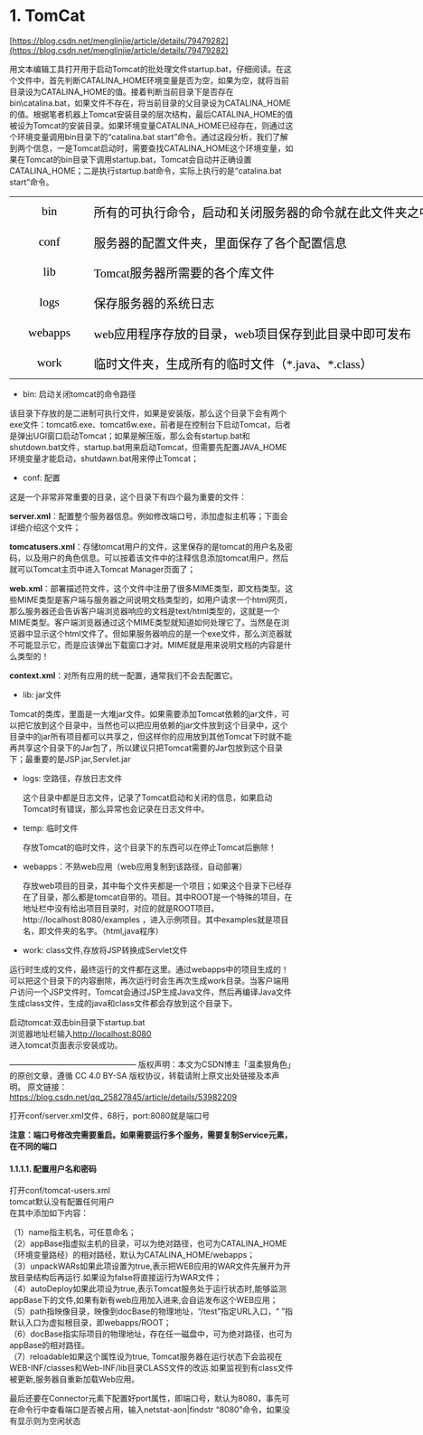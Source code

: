 # 1. TomCat


[https://blog.csdn.net/menglinjie/article/details/79479282](https://blog.csdn.net/menglinjie/article/details/79479282)



用文本编辑工具打开用于启动Tomcat的批处理文件startup.bat，仔细阅读。在这个文件中，首先判断CATALINA_HOME环境变量是否为空，如果为空，就将当前目录设为CATALINA_HOME的值。接着判断当前目录下是否存在bin\catalina.bat，如果文件不存在，将当前目录的父目录设为CATALINA_HOME的值。根据笔者机器上Tomcat安装目录的层次结构，最后CATALINA_HOME的值被设为Tomcat的安装目录。如果环境变量CATALINA_HOME已经存在，则通过这个环境变量调用bin目录下的“catalina.bat start”命令。通过这段分析，我们了解到两个信息，一是Tomcat启动时，需要查找CATALINA_HOME这个环境变量，如果在Tomcat的bin目录下调用startup.bat，Tomcat会自动并正确设置CATALINA_HOME；二是执行startup.bat命令，实际上执行的是“catalina.bat start”命令。



     

<table border="0" cellpadding="0" cellspacing="0" width="1600" style="border-collapse:
 collapse;width:600pt;mso-yfti-tbllook:1536"><colgroup><col width="256" style="mso-width-source:userset;width:96pt"> <col width="1344" style="mso-width-source:userset;width:504pt"></colgroup><tbody><tr height="107" style="mso-height-source:userset;height:40.29pt"><td height="107" class="oa1" width="256" style="height:40.29pt;width:96pt"><p style="language:zh-CN;margin-top:0pt;margin-bottom:0pt;margin-left:0in;
  text-align:center;direction:ltr;unicode-bidi:embed;mso-line-break-override:
  none;word-break:normal;punctuation-wrap:hanging"><span style="font-size:16.0pt;
  font-family:&quot;Times New Roman&quot;;mso-ascii-font-family:&quot;Times New Roman&quot;;
  mso-fareast-font-family:宋体;mso-bidi-font-family:&quot;Times New Roman&quot;;color:black;
  mso-color-index:1;mso-font-kerning:1.0pt;language:en-US;mso-style-textfill-type:
  solid;mso-style-textfill-fill-themecolor:text1;mso-style-textfill-fill-color:
  black;mso-style-textfill-fill-alpha:100.0%">bin</span></p></td><td class="oa2" width="1344" style="width:504pt"><p style="language:zh-CN;margin-top:0pt;margin-bottom:0pt;margin-left:0in;
  text-align:justify;text-justify:inter-ideograph;direction:ltr;unicode-bidi:
  embed;mso-line-break-override:none;word-break:normal;punctuation-wrap:hanging"><span style="font-size:16.0pt;font-family:宋体;mso-ascii-font-family:&quot;Times New Roman&quot;;
  mso-fareast-font-family:宋体;mso-bidi-font-family:&quot;Times New Roman&quot;;color:black;
  mso-color-index:1;mso-font-kerning:1.0pt;language:zh-CN;mso-style-textfill-type:
  solid;mso-style-textfill-fill-themecolor:text1;mso-style-textfill-fill-color:
  black;mso-style-textfill-fill-alpha:100.0%">所有的可执行命令，启动和关闭服务器的命令就在此文件夹之中</span></p></td></tr><tr height="107" style="mso-height-source:userset;height:40.29pt"><td height="107" class="oa1" width="256" style="height:40.29pt;width:96pt"><p style="language:zh-CN;margin-top:0pt;margin-bottom:0pt;margin-left:0in;
  text-align:center;direction:ltr;unicode-bidi:embed;mso-line-break-override:
  none;word-break:normal;punctuation-wrap:hanging"><span style="font-size:16.0pt;
  font-family:&quot;Times New Roman&quot;;mso-ascii-font-family:&quot;Times New Roman&quot;;
  mso-fareast-font-family:宋体;mso-bidi-font-family:&quot;Times New Roman&quot;;color:black;
  mso-color-index:1;mso-font-kerning:1.0pt;language:en-US;mso-style-textfill-type:
  solid;mso-style-textfill-fill-themecolor:text1;mso-style-textfill-fill-color:
  black;mso-style-textfill-fill-alpha:100.0%">conf</span></p></td><td class="oa2" width="1344" style="width:504pt"><p style="language:zh-CN;margin-top:0pt;margin-bottom:0pt;margin-left:0in;
  text-align:justify;text-justify:inter-ideograph;direction:ltr;unicode-bidi:
  embed;mso-line-break-override:none;word-break:normal;punctuation-wrap:hanging"><span style="font-size:16.0pt;font-family:宋体;mso-ascii-font-family:&quot;Times New Roman&quot;;
  mso-fareast-font-family:宋体;mso-bidi-font-family:&quot;Times New Roman&quot;;color:black;
  mso-color-index:1;mso-font-kerning:1.0pt;language:zh-CN;mso-style-textfill-type:
  solid;mso-style-textfill-fill-themecolor:text1;mso-style-textfill-fill-color:
  black;mso-style-textfill-fill-alpha:100.0%">服务器的配置文件夹，里面保存了各个配置信息</span></p></td></tr><tr height="107" style="mso-height-source:userset;height:40.29pt"><td height="107" class="oa1" width="256" style="height:40.29pt;width:96pt"><p style="language:zh-CN;margin-top:0pt;margin-bottom:0pt;margin-left:0in;
  text-align:center;direction:ltr;unicode-bidi:embed;mso-line-break-override:
  none;word-break:normal;punctuation-wrap:hanging"><span style="font-size:16.0pt;
  font-family:&quot;Times New Roman&quot;;mso-ascii-font-family:&quot;Times New Roman&quot;;
  mso-fareast-font-family:宋体;mso-bidi-font-family:&quot;Times New Roman&quot;;color:black;
  mso-color-index:1;mso-font-kerning:1.0pt;language:en-US;mso-style-textfill-type:
  solid;mso-style-textfill-fill-themecolor:text1;mso-style-textfill-fill-color:
  black;mso-style-textfill-fill-alpha:100.0%">lib</span></p></td><td class="oa2" width="1344" style="width:504pt"><p style="language:zh-CN;margin-top:0pt;margin-bottom:0pt;margin-left:0in;
  text-align:justify;text-justify:inter-ideograph;direction:ltr;unicode-bidi:
  embed;mso-line-break-override:none;word-break:normal;punctuation-wrap:hanging"><span style="font-size:16.0pt;font-family:&quot;Times New Roman&quot;;mso-ascii-font-family:
  &quot;Times New Roman&quot;;mso-fareast-font-family:宋体;mso-bidi-font-family:&quot;Times New Roman&quot;;
  color:black;mso-color-index:1;mso-font-kerning:1.0pt;language:en-US;
  mso-style-textfill-type:solid;mso-style-textfill-fill-themecolor:text1;
  mso-style-textfill-fill-color:black;mso-style-textfill-fill-alpha:100.0%">Tomcat</span><span style="font-size:16.0pt;font-family:宋体;mso-ascii-font-family:&quot;Times New Roman&quot;;
  mso-fareast-font-family:宋体;mso-bidi-font-family:&quot;Times New Roman&quot;;color:black;
  mso-color-index:1;mso-font-kerning:1.0pt;language:zh-CN;mso-style-textfill-type:
  solid;mso-style-textfill-fill-themecolor:text1;mso-style-textfill-fill-color:
  black;mso-style-textfill-fill-alpha:100.0%">服务器所需要的各个库文件</span></p></td></tr><tr height="107" style="mso-height-source:userset;height:40.29pt"><td height="107" class="oa1" width="256" style="height:40.29pt;width:96pt"><p style="language:zh-CN;margin-top:0pt;margin-bottom:0pt;margin-left:0in;
  text-align:center;direction:ltr;unicode-bidi:embed;mso-line-break-override:
  none;word-break:normal;punctuation-wrap:hanging"><span style="font-size:16.0pt;
  font-family:&quot;Times New Roman&quot;;mso-ascii-font-family:&quot;Times New Roman&quot;;
  mso-fareast-font-family:宋体;mso-bidi-font-family:&quot;Times New Roman&quot;;color:black;
  mso-color-index:1;mso-font-kerning:1.0pt;language:en-US;mso-style-textfill-type:
  solid;mso-style-textfill-fill-themecolor:text1;mso-style-textfill-fill-color:
  black;mso-style-textfill-fill-alpha:100.0%">logs</span></p></td><td class="oa2" width="1344" style="width:504pt"><p style="language:zh-CN;margin-top:0pt;margin-bottom:0pt;margin-left:0in;
  text-align:justify;text-justify:inter-ideograph;direction:ltr;unicode-bidi:
  embed;mso-line-break-override:none;word-break:normal;punctuation-wrap:hanging"><span style="font-size:16.0pt;font-family:宋体;mso-ascii-font-family:&quot;Times New Roman&quot;;
  mso-fareast-font-family:宋体;mso-bidi-font-family:&quot;Times New Roman&quot;;color:black;
  mso-color-index:1;mso-font-kerning:1.0pt;language:zh-CN;mso-style-textfill-type:
  solid;mso-style-textfill-fill-themecolor:text1;mso-style-textfill-fill-color:
  black;mso-style-textfill-fill-alpha:100.0%">保存服务器的系统日志</span></p></td></tr><tr height="107" style="mso-height-source:userset;height:40.29pt"><td height="107" class="oa1" width="256" style="height:40.29pt;width:96pt"><p style="language:zh-CN;margin-top:0pt;margin-bottom:0pt;margin-left:0in;
  text-align:center;direction:ltr;unicode-bidi:embed;mso-line-break-override:
  none;word-break:normal;punctuation-wrap:hanging"><span style="font-size:16.0pt;
  font-family:&quot;Times New Roman&quot;;mso-ascii-font-family:&quot;Times New Roman&quot;;
  mso-fareast-font-family:宋体;mso-bidi-font-family:&quot;Times New Roman&quot;;color:black;
  mso-color-index:1;mso-font-kerning:1.0pt;language:en-US;mso-style-textfill-type:
  solid;mso-style-textfill-fill-themecolor:text1;mso-style-textfill-fill-color:
  black;mso-style-textfill-fill-alpha:100.0%">webapps</span></p></td><td class="oa2" width="1344" style="width:504pt"><p style="language:zh-CN;margin-top:0pt;margin-bottom:0pt;margin-left:0in;
  text-align:justify;text-justify:inter-ideograph;direction:ltr;unicode-bidi:
  embed;mso-line-break-override:none;word-break:normal;punctuation-wrap:hanging"><span style="font-size:16.0pt;font-family:&quot;Times New Roman&quot;;mso-ascii-font-family:
  &quot;Times New Roman&quot;;mso-fareast-font-family:宋体;mso-bidi-font-family:&quot;Times New Roman&quot;;
  color:black;mso-color-index:1;mso-font-kerning:1.0pt;language:en-US;
  mso-style-textfill-type:solid;mso-style-textfill-fill-themecolor:text1;
  mso-style-textfill-fill-color:black;mso-style-textfill-fill-alpha:100.0%">web</span><span style="font-size:16.0pt;font-family:宋体;mso-ascii-font-family:&quot;Times New Roman&quot;;
  mso-fareast-font-family:宋体;mso-bidi-font-family:&quot;Times New Roman&quot;;color:black;
  mso-color-index:1;mso-font-kerning:1.0pt;language:zh-CN;mso-style-textfill-type:
  solid;mso-style-textfill-fill-themecolor:text1;mso-style-textfill-fill-color:
  black;mso-style-textfill-fill-alpha:100.0%">应用程序存放的目录，</span><span style="font-size:16.0pt;font-family:&quot;Times New Roman&quot;;mso-ascii-font-family:
  &quot;Times New Roman&quot;;mso-fareast-font-family:宋体;mso-bidi-font-family:&quot;Times New Roman&quot;;
  color:black;mso-color-index:1;mso-font-kerning:1.0pt;language:en-US;
  mso-style-textfill-type:solid;mso-style-textfill-fill-themecolor:text1;
  mso-style-textfill-fill-color:black;mso-style-textfill-fill-alpha:100.0%">web</span><span style="font-size:16.0pt;font-family:宋体;mso-ascii-font-family:&quot;Times New Roman&quot;;
  mso-fareast-font-family:宋体;mso-bidi-font-family:&quot;Times New Roman&quot;;color:black;
  mso-color-index:1;mso-font-kerning:1.0pt;language:zh-CN;mso-style-textfill-type:
  solid;mso-style-textfill-fill-themecolor:text1;mso-style-textfill-fill-color:
  black;mso-style-textfill-fill-alpha:100.0%">项目保存到此目录中即可发布</span></p></td></tr><tr height="107" style="mso-height-source:userset;height:40.29pt"><td height="107" class="oa1" width="256" style="height:40.29pt;width:96pt"><p style="language:zh-CN;margin-top:0pt;margin-bottom:0pt;margin-left:0in;
  text-align:center;direction:ltr;unicode-bidi:embed;mso-line-break-override:
  none;word-break:normal;punctuation-wrap:hanging"><span style="font-size:16.0pt;
  font-family:&quot;Times New Roman&quot;;mso-ascii-font-family:&quot;Times New Roman&quot;;
  mso-fareast-font-family:宋体;mso-bidi-font-family:&quot;Times New Roman&quot;;color:black;
  mso-color-index:1;mso-font-kerning:1.0pt;language:en-US;mso-style-textfill-type:
  solid;mso-style-textfill-fill-themecolor:text1;mso-style-textfill-fill-color:
  black;mso-style-textfill-fill-alpha:100.0%">work</span></p></td><td class="oa2" width="1344" style="width:504pt"><p style="language:zh-CN;margin-top:0pt;margin-bottom:0pt;margin-left:0in;
  text-align:justify;text-justify:inter-ideograph;direction:ltr;unicode-bidi:
  embed;mso-line-break-override:none;word-break:normal;punctuation-wrap:hanging"><span style="font-size:16.0pt;font-family:宋体;mso-ascii-font-family:&quot;Times New Roman&quot;;
  mso-fareast-font-family:宋体;mso-bidi-font-family:&quot;Times New Roman&quot;;color:black;
  mso-color-index:1;mso-font-kerning:1.0pt;language:zh-CN;mso-style-textfill-type:
  solid;mso-style-textfill-fill-themecolor:text1;mso-style-textfill-fill-color:
  black;mso-style-textfill-fill-alpha:100.0%">临时文件夹，生成所有的临时文件（</span><span style="font-size:16.0pt;font-family:&quot;Times New Roman&quot;;mso-ascii-font-family:
  &quot;Times New Roman&quot;;mso-fareast-font-family:宋体;mso-bidi-font-family:&quot;Times New Roman&quot;;
  color:black;mso-color-index:1;mso-font-kerning:1.0pt;language:en-US;
  mso-style-textfill-type:solid;mso-style-textfill-fill-themecolor:text1;
  mso-style-textfill-fill-color:black;mso-style-textfill-fill-alpha:100.0%">*.java</span><span style="font-size:16.0pt;font-family:宋体;mso-ascii-font-family:&quot;Times New Roman&quot;;
  mso-fareast-font-family:宋体;mso-bidi-font-family:&quot;Times New Roman&quot;;color:black;
  mso-color-index:1;mso-font-kerning:1.0pt;language:zh-CN;mso-style-textfill-type:
  solid;mso-style-textfill-fill-themecolor:text1;mso-style-textfill-fill-color:
  black;mso-style-textfill-fill-alpha:100.0%">、</span><span style="font-size:
  16.0pt;font-family:&quot;Times New Roman&quot;;mso-ascii-font-family:&quot;Times New Roman&quot;;
  mso-fareast-font-family:宋体;mso-bidi-font-family:&quot;Times New Roman&quot;;color:black;
  mso-color-index:1;mso-font-kerning:1.0pt;language:en-US;mso-style-textfill-type:
  solid;mso-style-textfill-fill-themecolor:text1;mso-style-textfill-fill-color:
  black;mso-style-textfill-fill-alpha:100.0%">*.class</span><span style="font-size:16.0pt;font-family:宋体;mso-ascii-font-family:&quot;Times New Roman&quot;;
  mso-fareast-font-family:宋体;mso-bidi-font-family:&quot;Times New Roman&quot;;color:black;
  mso-color-index:1;mso-font-kerning:1.0pt;language:zh-CN;mso-style-textfill-type:
  solid;mso-style-textfill-fill-themecolor:text1;mso-style-textfill-fill-color:
  black;mso-style-textfill-fill-alpha:100.0%">）</span></p></td></tr></tbody></table>
  


-   bin: 启动关闭tomcat的命令路径

该目录下存放的是二进制可执行文件，如果是安装版，那么这个目录下会有两个exe文件：tomcat6.exe、tomcat6w.exe，前者是在控制台下启动Tomcat，后者是弹出UGI窗口启动Tomcat；如果是解压版，那么会有startup.bat和shutdown.bat文件，startup.bat用来启动Tomcat，但需要先配置JAVA_HOME环境变量才能启动，shutdawn.bat用来停止Tomcat；

-   conf: 配置

这是一个非常非常重要的目录，这个目录下有四个最为重要的文件：

**server.xml**：配置整个服务器信息。例如修改端口号，添加虚拟主机等；下面会详细介绍这个文件；

**tomcatusers.xml**：存储tomcat用户的文件，这里保存的是tomcat的用户名及密码，以及用户的角色信息。可以按着该文件中的注释信息添加tomcat用户，然后就可以Tomcat主页中进入Tomcat Manager页面了；


**web.xml**：部署描述符文件，这个文件中注册了很多MIME类型，即文档类型。这些MIME类型是客户端与服务器之间说明文档类型的，如用户请求一个html网页，那么服务器还会告诉客户端浏览器响应的文档是text/html类型的，这就是一个MIME类型。客户端浏览器通过这个MIME类型就知道如何处理它了。当然是在浏览器中显示这个html文件了。但如果服务器响应的是一个exe文件，那么浏览器就不可能显示它，而是应该弹出下载窗口才对。MIME就是用来说明文档的内容是什么类型的！

**context.xml**：对所有应用的统一配置，通常我们不会去配置它。

-   lib: jar文件

Tomcat的类库，里面是一大堆jar文件。如果需要添加Tomcat依赖的jar文件，可以把它放到这个目录中，当然也可以把应用依赖的jar文件放到这个目录中，这个目录中的jar所有项目都可以共享之，但这样你的应用放到其他Tomcat下时就不能再共享这个目录下的Jar包了，所以建议只把Tomcat需要的Jar包放到这个目录下；最重要的是JSP.jar,Servlet.jar



-   logs: 空路径，存放日志文件





     这个目录中都是日志文件，记录了Tomcat启动和关闭的信息，如果启动Tomcat时有错误，那么异常也会记录在日志文件中。


-   temp: 临时文件

     存放Tomcat的临时文件，这个目录下的东西可以在停止Tomcat后删除！


-   webapps：不熟web应用（web应用复制到该路径，自动部署）





      存放web项目的目录，其中每个文件夹都是一个项目；如果这个目录下已经存在了目录，那么都是tomcat自带的。项目。其中ROOT是一个特殊的项目，在地址栏中没有给出项目目录时，对应的就是ROOT项目。http://localhost:8080/examples     ，进入示例项目。其中examples就是项目名，即文件夹的名字。（html,java程序）

-   work: class文件,存放将JSP转换成Servlet文件

运行时生成的文件，最终运行的文件都在这里。通过webapps中的项目生成的！可以把这个目录下的内容删除，再次运行时会生再次生成work目录。当客户端用户访问一个JSP文件时，Tomcat会通过JSP生成Java文件，然后再编译Java文件生成class文件，生成的java和class文件都会存放到这个目录下。









启动tomcat:双击bin目录下startup.bat   
浏览器地址栏输入[http://localhost:8080](http://localhost:8080/)   
进入tomcat页面表示安装成功。

————————————————
版权声明：本文为CSDN博主「温柔狠角色」的原创文章，遵循 CC 4.0 BY-SA 版权协议，转载请附上原文出处链接及本声明。
原文链接：https://blog.csdn.net/qq_25827845/article/details/53982209








打开conf/server.xml文件，68行，port:8080就是端口号




**注意：端口号修改完需要重启。如果需要运行多个服务，需要复制Service元素，在不同的端口**


#### 1.1.1.1. 配置用户名和密码

打开conf/tomcat-users.xml   
tomcat默认没有配置任何用户   
在其中添加如下内容：

（1）name指主机名，可任意命名；   
（2）appBase指虚拟主机的目录，可以为绝对路径，也可为CATALINA\_HOME（环境变量路经）的相对路经，默认为CATALINA\_HOME/webapps；   
（3）unpackWARs如果此项设置为true,表示把WEB应用的WAR文件先展开为开放目录结构后再运行.如果设为false将直接运行为WAR文件；   
（4）autoDeploy如果此项设为true,表示Tomcat服务处于运行状态时,能够监测appBase下的文件,如果有新有web应用加入进来,会自运发布这个WEB应用；   
（5）path指映像目录，映像到docBase的物理地址，“/test”指定URL入口，“ ”指默认入口为虚拟根目录，即webapps/ROOT；   
（6）docBase指实际项目的物理地址，存在任一磁盘中，可为绝对路径，也可为appBase的相对路径。   
（7）reloadable如果这个属性设为true, Tomcat服务器在运行状态下会监视在WEB-INF/classes和Web-INF/lib目录CLASS文件的改运.如果监视到有class文件被更新,服务器自重新加载Web应用。

最后还要在Connector元素下配置好port属性，即端口号，默认为8080，事先可在命令行中查看端口是否被占用，输入netstat-aon|findstr “8080”命令，如果没有显示则为空闲状态
















































































